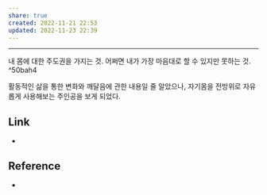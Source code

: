 ```yaml
---
share: true
created: 2022-11-21 22:53
updated: 2022-11-23 22:39
---
```


---

내 몸에 대한 주도권을 가지는 것.
어쩌면 내가 가장 마음대로 할 수 있지만 못하는 것. ^50bah4

활동적인 삶을 통한 변화와 깨달음에 관한 내용일 줄 알았으나,
자기몸을 전방위로 자유롭게 사용해보는 주인공을 보게 되었다.


## Link
- 


## Reference
- 